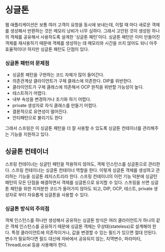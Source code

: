 # 싱글톤
 웹 애플리케이션은 보통 여러 고객이 요청을 동시에 보내는데, 이럴 때 마다 새로운 객체를 생성해서 반환하는 것은 메모리 낭비가 너무 심하다. 그래서 고안된 것이 생성된 하나의 객체를 공유해서 사용하도록 설계한 '싱글톤 패턴'이다.
싱글톤 패턴은 이미 만들어진 객체를 재사용하기 때문에 객체를 생성하는 데 메모리와 시간을 쓰지 않아도 되니 아주 효율적이다! 하지만 싱글톤 패턴도 단점이 있다. 

### 싱글톤 패턴의 문제점
 - 싱글톤 패턴을 구현하는 코드 자체가 많이 들어간다.
 - 의존관계상 클라이언트가 구체 클래스에 의존한다. DIP를 위반한다.
 - 클라이언트가 구체 클래스에 의존해서 OCP 원칙을 위반할 가능성이 높다.
 - 테스트하기 어렵다.
 - 내부 속성을 변경하거나 초기화 하기 어렵다.
 - private 생성자로 자식 클래스를 만들기 어렵다.
 - 결론적으로 유연성이 떨어진다.
 - 안티패턴으로 불리기도 한다

그래서 스프링은 이 싱글톤 패턴을 더 잘 사용할 수 있도록 싱글톤 컨테이너를 관리해주는 기능을 지원하고 있다.

## 싱글톤 컨테이너
스프링 컨테이너는 싱글턴 패턴을 적용하지 않아도, 객체 인스턴스를 싱글톤으로 관리한다. 스프링 컨테이너는 싱글톤 컨테이너 역할을 한다. 이렇게 싱글톤 객체를 생성하고 관리하는 기능을 싱글톤 레지스트리라 한다.
스프링 컨테이너의 이런 기능 덕분에 싱글턴 패턴의 모든 단점을 해결하면서 객체를 싱글톤으로 유지할 수
있다.
스프링을 쓰면 싱글톤 패턴을 위한 지저분한 코드가 들어가지 않아도 되고, DIP, OCP, 테스트, private 생성자로 부터 자유롭게 싱글톤을 사용할 수 있다. 

### 싱글톤 방식의 주의점
객체 인스턴스를 하나만 생성해서 공유하는 싱글톤 방식은 여러 클라이언트가 하나의 같은 객체 인스턴스를 공유하기 때문에 싱글톤 객체는 무상태(stateless)로 설계해야 한다.
특정 클라이언트에 의존적이거나, 값을 변경할 수 있는 필드가 있으면 절대 안된다.
변수가 필요하다면 필드 대신에 자바에서 공유되지 않는, 지역변수, 파라미터, ThreadLocal 등을 사용해야 한다.
